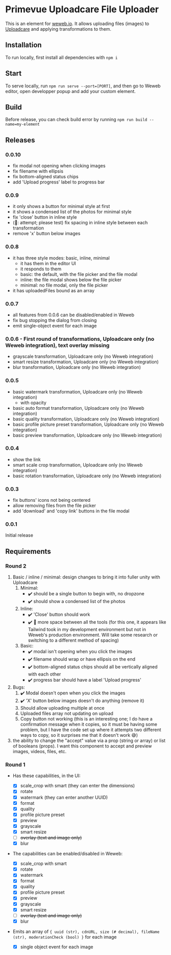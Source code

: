 # Primevue Uploadcare File Uploader

This is an element for [weweb.io](https://www.weweb.io/). It allows uploading files (images) to [Uploadcare](https://uploadcare.com/) and applying transformations to them.

## Installation

To run locally, first install all dependencies with `npm i`

## Start

To serve locally, run `npm run serve --port=[PORT]`, and then go to Weweb editor, open developper popup and add your custom element.

## Build

Before release, you can check build error by running `npm run build --name=my-element`

## Releases

### 0.0.10

- fix modal not opening when clicking images
- fix filename with ellipsis
- fix bottom-aligned status chips
- add 'Upload progress' label to progress bar

### 0.0.9

- it only shows a button for minimal style at first
- it shows a condensed list of the photos for minimal style
- fix 'close' button in inline style
- (📐: attempt; please test) fix spacing in inline style between each transformation
- remove 'x' button below images

### 0.0.8

- it has three style modes: basic, inline, minimal
  - it has them in the editor UI
  - it responds to them
  - basic: the default, with the file picker and the file modal
  - inline: the file modal shows below the file picker
  - minimal: no file modal, only the file picker
- it has uploadedFiles bound as an array

### 0.0.7

- all features from 0.0.6 can be disabled/enabled in Weweb
- fix bug stopping the dialog from closing
- emit single-object event for each image

### 0.0.6 - First round of transformations, Uploadcare only (no Weweb integration), text overlay missing

- grayscale transformation, Uploadcare only (no Weweb integration)
- smart resize transformation, Uploadcare only (no Weweb integration)
- blur transformation, Uploadcare only (no Weweb integration)

### 0.0.5

- basic watermark transformation, Uploadcare only (no Weweb integration)
  - with opacity
- basic auto format transformation, Uploadcare only (no Weweb integration)
- basic quality transformation, Uploadcare only (no Weweb integration)
- basic profile picture preset transformation, Uploadcare only (no Weweb integration)
- basic preview transformation, Uploadcare only (no Weweb integration)

### 0.0.4

- show the link
- smart scale crop transformation, Uploadcare only (no Weweb integration)
- basic rotation transformation, Uploadcare only (no Weweb integration)

### 0.0.3

- fix buttons' icons not being centered
- allow removing files from the file picker
- add 'download' and 'copy link' buttons in the file modal

### 0.0.1

Initial release

## Requirements

### Round 2

1. Basic / inline / minimal: design changes to bring it into fuller unity with Uploadcare
   1. Minimal:
      - ✔️ should be a single button to begin with, no dropzone
      - ✔️ should show a condensed list of the photos
   2. Inline:
      - ✔️ 'Close' button should work
      - ✔️ 📐 more space between all the tools (for this one, it appears like Tailwind took in my development environment but not in Weweb's production environment. Will take some research or switching to a different method of spacing)
   3. Basic:
      - ✔️ modal isn't opening when you click the images
      - ✔️ filename should wrap or have ellipsis on the end
      - ✔️ bottom-aligned status chips should all be vertically aligned with each other
      - ✔️ progress bar should have a label 'Upload progress'
2. Bugs:
   1. ✔️ Modal doesn't open when you click the images
   2. ✔️ 'X' button below images doesn't do anything (remove it)
   3. Should allow uploading multiple at once
   4. Uploaded files array not updating on upload
   5. Copy button not working (this is an interesting one; I do have a confirmation message when it copies, so it must be having some problem, but I have the code set up where it attempts two different ways to copy, so it surprises me that it doesn't work 😅)
3. the ability to change the "accept" value via a prop (string or array) or list of booleans (props). I want this component to accept and preview images, videos, files, etc.

### Round 1

- Has these capabilities, in the UI:

  - [x] scale_crop with smart (they can enter the dimensions)
  - [x] rotate
  - [x] watermark (they can enter another UUID)
  - [x] format
  - [x] quality
  - [x] profile picture preset
  - [x] preview
  - [x] grayscale
  - [x] smart resize
  - [ ] ~~overlay (text and image only)~~
  - [x] blur

- The capabilities can be enabled/disabled in Weweb:

  - [x] scale_crop with smart
  - [x] rotate
  - [x] watermark
  - [x] format
  - [x] quality
  - [x] profile picture preset
  - [x] preview
  - [x] grayscale
  - [x] smart resize
  - [ ] ~~overlay (text and image only)~~
  - [x] blur

- Emits an array of `{ uuid (str), cdnURL, size (# decimal), fileName (str), moderationCheck (bool) }` for each image
  - [x] single object event for each image
